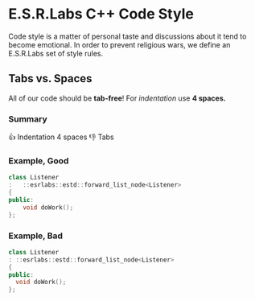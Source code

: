 # E.S.R.Labs C++ Code Style
Code style is a matter of personal taste and discussions about it tend to become emotional. In order to prevent religious wars, we define an E.S.R.Labs set of style rules.

## Tabs vs. Spaces
All of our code should be **tab-free**! For *indentation* use **4 spaces.**

### Summary
:+1: Indentation 4 spaces
:-1: Tabs

### Example, Good
```cpp
class Listener
:   ::esrlabs::estd::forward_list_node<Listener>
{
public:
    void doWork();
};
```

### Example, Bad
```cpp
class Listener
: ::esrlabs::estd::forward_list_node<Listener>
{
public:
  void doWork();
};
```